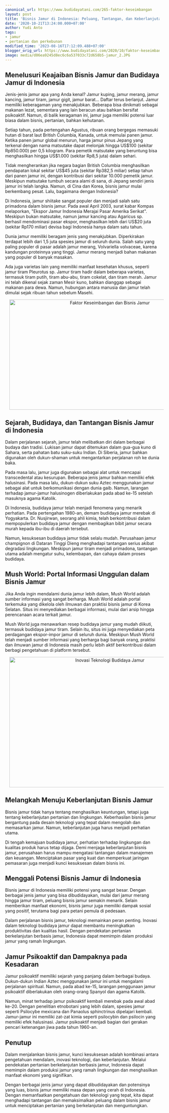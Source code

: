```yaml
---
canonical_url: https://www.budidayatani.com/265-faktor-keseimbangan
layout: post
title: 'Bisnis Jamur di Indonesia: Peluang, Tantangan, dan Keberlanjutan Pertanian'
date: '2020-10-21T13:24:00.000+07:00'
author: Yudi Anto
tags:
- jamur
- pertanian dan perkebunan
modified_time: '2023-08-16T17:12:09.488+07:00'
blogger_orig_url: https://www.budidayatani.com/2020/10/faktor-keseimbangan-dan-bisnis-jamur.html
image: media/d06ea9245d8ec6c6a537033c72d658b5-jamur_2.JPG
---
```

<h2>Menelusuri Keajaiban Bisnis Jamur dan Budidaya Jamur di Indonesia</h2><p>Jenis-jenis jamur apa yang Anda kenal? Jamur kuping, jamur merang, jamur kancing, jamur tiram, jamur gigit, jamur barat... Daftar terus berlanjut. Jamur memiliki keberagaman yang menakjubkan. Beberapa bisa dinikmati sebagai makanan lezat, sementara yang lain beracun atau bahkan bersifat psikoaktif. Namun, di balik keragaman ini, jamur juga memiliki potensi luar biasa dalam bisnis, pertanian, bahkan kehutanan.</p><p>Setiap tahun, pada pertengahan Agustus, ribuan orang bergegas memasuki hutan di barat laut British Columbia, Kanada, untuk memulai panen jamur. Ketika panen jamur global menurun, harga jamur pinus Jepang yang terkenal dengan nama matsutake dapat melonjak hingga US$100 (sekitar Rp850.000) per 0,5 kilogram. Para pemetik matsutake yang beruntung bisa menghasilkan hingga US$1.000 (sekitar Rp8,5 juta) dalam sehari.</p><p>Tidak mengherankan jika negara bagian British Columbia menghasilkan pendapatan lokal sekitar US$45 juta (sekitar Rp382,5 miliar) setiap tahun dari panen jamur ini, dengan kontribusi dari sekitar 10.000 pemetik jamur. Meskipun matsutake tumbuh secara alami di sana, di Jepang sendiri jenis jamur ini telah langka. Namun, di Cina dan Korea, bisnis jamur mulai berkembang pesat. Lalu, bagaimana dengan Indonesia?</p><p>Di Indonesia, jamur shiitake sangat populer dan menjadi salah satu primadona dalam bisnis jamur. Pada awal April 2003, surat kabar Kompas melaporkan, "Ekspor Jamur Indonesia Merajai Pasar Amerika Serikat". Meskipun bukan matsutake, namun jamur kancing atau Agaricus sp. berhasil mendominasi pasar ekspor, menghasilkan lebih dari US$20 juta (sekitar Rp170 miliar) devisa bagi Indonesia hanya dalam satu tahun.</p><p>Dunia jamur memiliki beragam jenis yang menakjubkan. Diperkirakan terdapat lebih dari 1,5 juta spesies jamur di seluruh dunia. Salah satu yang paling populer di pasar adalah jamur merang, Volvariella volvaceae, karena kandungan proteinnya yang tinggi. Jamur merang menjadi bahan makanan yang populer di banyak masakan.</p><p>Ada juga varietas lain yang memiliki manfaat kesehatan khusus, seperti jamur tiram Pleurotus sp. Jamur tiram hadir dalam beberapa varietas, termasuk tiram putih, tiram abu-abu, tiram cokelat, dan tiram merah. Jamur ini telah dikenal sejak zaman Mesir kuno, bahkan dianggap sebagai makanan para dewa. Namun, hubungan antara manusia dan jamur telah dimulai sejak ribuan tahun sebelum Masehi.</p><div class="separator" style="clear: both; text-align: center;"><a href="https://blogger.googleusercontent.com/img/b/R29vZ2xl/AVvXsEjYET60z6Gn1WK9xqoV-VFKkiqyIgOxNx8TVpSUcFw936sawWf-k2yZ1BJxdMLbL5LoLrsk7t9v7JQn9tdRxtSLeUC3p2aoRj32r1NWLeqrg-e-PqQVMcFoxW7SuZMEljGEoQRrPQtf-QACZT7WoRVQVgA6A6pSwBXQOm-lqV44KLWoXYtfj20kSByHeFs5/s579/jamur_2.JPG" imageanchor="1" style="margin-left: 1em; margin-right: 1em;"><img alt="Faktor Keseimbangan dan Bisnis Jamur" border="0" data-original-height="326" data-original-width="579" height="360" src="https://blogger.googleusercontent.com/img/b/R29vZ2xl/AVvXsEjYET60z6Gn1WK9xqoV-VFKkiqyIgOxNx8TVpSUcFw936sawWf-k2yZ1BJxdMLbL5LoLrsk7t9v7JQn9tdRxtSLeUC3p2aoRj32r1NWLeqrg-e-PqQVMcFoxW7SuZMEljGEoQRrPQtf-QACZT7WoRVQVgA6A6pSwBXQOm-lqV44KLWoXYtfj20kSByHeFs5/w640-h360/jamur_2.JPG" width="640" /></a></div><h2>Sejarah, Budidaya, dan Tantangan Bisnis Jamur di Indonesia</h2><p>Dalam perjalanan sejarah, jamur telah melibatkan diri dalam berbagai budaya dan tradisi. Lukisan jamur dapat ditemukan dalam gua-gua kuno di Sahara, serta pahatan batu suku-suku Indian. Di Siberia, jamur bahkan digunakan oleh dukun-shaman untuk mengantarkan perjalanan roh ke dunia baka.</p><p>Pada masa lalu, jamur juga digunakan sebagai alat untuk mencapai transcedental atau kesurupan. Beberapa jenis jamur bahkan memiliki efek halusinasi. Pada masa lalu, dukun-dukun suku Aztec menggunakan jamur sebagai alat untuk berkomunikasi dengan dunia gaib. Namun, larangan terhadap jamur-jamur halusinogen diberlakukan pada abad ke-15 setelah masuknya agama Katolik.</p><p>Di Indonesia, budidaya jamur telah menjadi fenomena yang menarik perhatian. Pada pertengahan 1980-an, demam budidaya jamur merebak di Yogyakarta. Dr. Nusjirwan, seorang ahli kimia, telah berkontribusi dalam mempopulerkan budidaya jamur dengan membagikan bibit jamur secara murah kepada ibu-ibu di daerah tersebut.</p><p>Namun, kesuksesan budidaya jamur tidak selalu mudah. Perusahaan jamur champignon di Dataran Tinggi Dieng menghadapi tantangan serius akibat degradasi lingkungan. Meskipun jamur tiram menjadi primadona, tantangan utama adalah mengatur suhu, kelembapan, dan cahaya dalam proses budidaya.</p><h2>Mush World: Portal Informasi Unggulan dalam Bisnis Jamur</h2><p>Jika Anda ingin mendalami dunia jamur lebih dalam, Mush World adalah sumber informasi yang sangat berharga. Mush World adalah portal terkemuka yang dikelola oleh ilmuwan dan praktisi bisnis jamur di Korea Selatan. Situs ini menyediakan berbagai informasi, mulai dari arsip hingga perencanaan acara terkait jamur.</p><p>Mush World juga menawarkan resep budidaya jamur yang mudah diikuti, termasuk budidaya jamur tiram. Selain itu, situs ini juga menyediakan peta perdagangan ekspor-impor jamur di seluruh dunia. Meskipun Mush World telah menjadi sumber informasi yang berharga bagi banyak orang, praktisi dan ilmuwan jamur di Indonesia masih perlu lebih aktif berkontribusi dalam berbagi pengetahuan di platform tersebut.</p><div class="separator" style="clear: both; text-align: center;"><a href="https://blogger.googleusercontent.com/img/b/R29vZ2xl/AVvXsEi6tE6I95jsLKJ_lNyLETQTqfAvqTVKWPJG7PFnR7waSMXEqIDy90Yu818Iscewvtg-a1wkK8PIHiAew01hDUtSI4UB0u1Y-20uiB_Y-DpE3NL9Nj-icfD2bC_iercbeYAX4KGBCXDvcJ_uiZZ4Y9mbu4xdu4Ji_Fp8VFfWgU1jgzftJRSa8uu7tWU1d8WR/s520/mushrooms.jpg" imageanchor="1" style="margin-left: 1em; margin-right: 1em;"><img alt="Inovasi Teknologi Budidaya Jamur" border="0" data-original-height="346" data-original-width="520" height="426" src="https://blogger.googleusercontent.com/img/b/R29vZ2xl/AVvXsEi6tE6I95jsLKJ_lNyLETQTqfAvqTVKWPJG7PFnR7waSMXEqIDy90Yu818Iscewvtg-a1wkK8PIHiAew01hDUtSI4UB0u1Y-20uiB_Y-DpE3NL9Nj-icfD2bC_iercbeYAX4KGBCXDvcJ_uiZZ4Y9mbu4xdu4Ji_Fp8VFfWgU1jgzftJRSa8uu7tWU1d8WR/w640-h426/mushrooms.jpg" width="640" /></a></div><h2>Melangkah Menuju Keberlanjutan Bisnis Jamur</h2><p>Bisnis jamur tidak hanya tentang menghasilkan keuntungan, tetapi juga tentang keberlanjutan pertanian dan lingkungan. Keberhasilan bisnis jamur bergantung pada desain teknologi yang tepat dalam mengolah dan memasarkan jamur. Namun, keberlanjutan juga harus menjadi perhatian utama.</p><p>Di tengah kemajuan budidaya jamur, perhatian terhadap lingkungan dan kualitas produk harus tetap dijaga. Demi menjaga keberlanjutan bisnis jamur, perusahaan harus mampu mengatasi tantangan dalam manajemen dan keuangan. Menciptakan pasar yang kuat dan memperkuat jaringan pemasaran juga menjadi kunci kesuksesan dalam bisnis ini.</p><h2>Menggali Potensi Bisnis Jamur di Indonesia</h2><p>Bisnis jamur di Indonesia memiliki potensi yang sangat besar. Dengan berbagai jenis jamur yang bisa dibudidayakan, mulai dari jamur merang hingga jamur tiram, peluang bisnis jamur semakin menarik. Selain memberikan manfaat ekonomi, bisnis jamur juga memiliki dampak sosial yang positif, terutama bagi para petani pemula di pedesaan.</p><p>Dalam perjalanan bisnis jamur, teknologi memainkan peran penting. Inovasi dalam teknologi budidaya jamur dapat membantu meningkatkan produktivitas dan kualitas hasil. Dengan pendekatan pertanian berkelanjutan berbasis jamur, Indonesia dapat memimpin dalam produksi jamur yang ramah lingkungan.</p><h2>Jamur Psikoaktif dan Dampaknya pada Kesadaran</h2><p>Jamur psikoaktif memiliki sejarah yang panjang dalam berbagai budaya. Dukun-dukun Indian Aztec menggunakan jamur ini untuk mengalami perjalanan spiritual. Namun, pada abad ke-15, larangan penggunaan jamur psikoaktif diberlakukan oleh orang-orang Spanyol dan agama Katolik.</p><p>Namun, minat terhadap jamur psikoaktif kembali merebak pada awal abad ke-20. Dengan penelitian etnobotani yang lebih dalam, spesies jamur seperti Psilocybe mexicana dan Panaolus sphinctrinus dipelajari kembali. Jamur-jamur ini memiliki zat-zat kimia seperti psilocybin dan psilocin yang memiliki efek halusinasi. Jamur psikoaktif menjadi bagian dari gerakan pencari ketenangan jiwa pada tahun 1960-an.</p><h2>Penutup</h2><p>Dalam menjalankan bisnis jamur, kunci kesuksesan adalah kombinasi antara pengetahuan mendalam, inovasi teknologi, dan keberlanjutan. Melalui pendekatan pertanian berkelanjutan berbasis jamur, Indonesia dapat memimpin dalam produksi jamur yang ramah lingkungan dan menghasilkan manfaat ekonomi yang signifikan.</p><p>Dengan berbagai jenis jamur yang dapat dibudidayakan dan potensinya yang luas, bisnis jamur memiliki masa depan yang cerah di Indonesia. Dengan memanfaatkan pengetahuan dan teknologi yang tepat, kita dapat menghadapi tantangan dan memaksimalkan peluang dalam bisnis jamur untuk menciptakan pertanian yang berkelanjutan dan menguntungkan.</p>